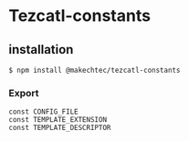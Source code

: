# Tezcatl-constants #

## installation ##

    $ npm install @makechtec/tezcatl-constants

### Export ###

    const CONFIG_FILE
    const TEMPLATE_EXTENSION
    const TEMPLATE_DESCRIPTOR